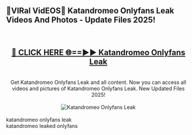 <h2>🔴VIRal VidEOS🔴 Katandromeo Onlyfans Leak Videos And Photos - Update Files 2025!</h2>
<br>
<div align="center">
<h2><a href="https://virallinks.top/odZfE0" rel="nofollow">🔴 CLICK HERE 🌐==►► Katandromeo Onlyfans Leak</a></h2>
<br>
Get Katandromeo Onlyfans Leak and all content. Now you can access all videos and pictures of Katandromeo Onlyfans Leak. New Updated Files 2025!
<br>
<br>
<a href="https://virallinks.top/odZfE0" rel="nofollow" data-target="animated-image.originalLink"><img src="https://i.imgur.com/dJHk4Zq.gif)" alt="Katandromeo Onlyfans Leak" style="max-width: 100%; display: inline-block;" data-target="animated-image.originalImage"></a>
</div>
<br>
katandromeo onlyfans leak<br>
katandromeo leaked onlyfans